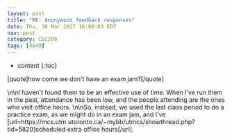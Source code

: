 ```yaml
---
layout: post
title: "RE: Anonymous feedback responses"
date: Thu, 30 Mar 2017 16:08:03 EDT
nav: post
category: CSC209
tags: [4649]
---
```


* content
{:toc}

[quote]how come we don't have an exam jam?[/quote]
<!-- more -->
<p>\n\nI haven't found them to be an effective use of time. When I've run them in the past, attendance has been low, and the people attending are the ones who visit office hours.  \n\nSo, instead, we used the last class period to do a practice exam, as we might do in an exam jam, and I've [url=https://mcs.utm.utoronto.ca/~mybb/utmcs/showthread.php?tid=5820]scheduled extra office hours[/url].</p>
